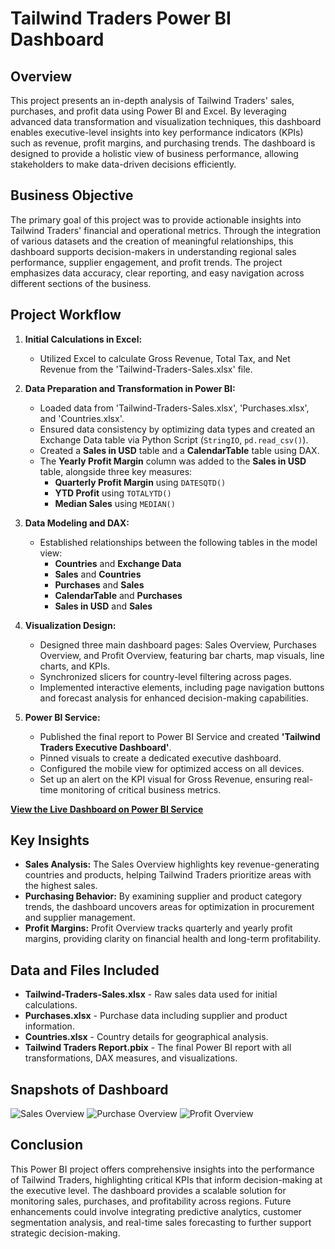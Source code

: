 # Tailwind Traders Power BI Dashboard

## Overview
This project presents an in-depth analysis of Tailwind Traders' sales, purchases, and profit data using Power BI and Excel. By leveraging advanced data transformation and visualization techniques, this dashboard enables executive-level insights into key performance indicators (KPIs) such as revenue, profit margins, and purchasing trends. The dashboard is designed to provide a holistic view of business performance, allowing stakeholders to make data-driven decisions efficiently.

## Business Objective
The primary goal of this project was to provide actionable insights into Tailwind Traders' financial and operational metrics. Through the integration of various datasets and the creation of meaningful relationships, this dashboard supports decision-makers in understanding regional sales performance, supplier engagement, and profit trends. The project emphasizes data accuracy, clear reporting, and easy navigation across different sections of the business.

## Project Workflow

1. **Initial Calculations in Excel:**
   - Utilized Excel to calculate Gross Revenue, Total Tax, and Net Revenue from the 'Tailwind-Traders-Sales.xlsx' file.
   
2. **Data Preparation and Transformation in Power BI:**
   - Loaded data from 'Tailwind-Traders-Sales.xlsx', 'Purchases.xlsx', and 'Countries.xlsx'.
   - Ensured data consistency by optimizing data types and created an Exchange Data table via Python Script (`StringIO`, `pd.read_csv()`).
   - Created a **Sales in USD** table and a **CalendarTable** table using DAX.
   - The **Yearly Profit Margin** column was added to the **Sales in USD** table, alongside three key measures: 
     - **Quarterly Profit Margin** using `DATESQTD()`
     - **YTD Profit** using `TOTALYTD()`
     - **Median Sales** using `MEDIAN()`

3. **Data Modeling and DAX:**
   - Established relationships between the following tables in the model view:
     - **Countries** and **Exchange Data**
     - **Sales** and **Countries**
     - **Purchases** and **Sales**
     - **CalendarTable** and **Purchases**
     - **Sales in USD** and **Sales**

4. **Visualization Design:**
   - Designed three main dashboard pages: Sales Overview, Purchases Overview, and Profit Overview, featuring bar charts, map visuals, line charts, and KPIs.
   - Synchronized slicers for country-level filtering across pages.
   - Implemented interactive elements, including page navigation buttons and forecast analysis for enhanced decision-making capabilities.

5. **Power BI Service:**
   - Published the final report to Power BI Service and created **'Tailwind Traders Executive Dashboard'**.
   - Pinned visuals to create a dedicated executive dashboard.
   - Configured the mobile view for optimized access on all devices.
   - Set up an alert on the KPI visual for Gross Revenue, ensuring real-time monitoring of critical business metrics.

[**View the Live Dashboard on Power BI Service**](https://app.powerbi.com/links/HjlOYqOyhQ?ctid=c15b6c02-fcb2-4974-a518-d2dce9300b4b&pbi_source=linkShare)

## Key Insights

- **Sales Analysis:** The Sales Overview highlights key revenue-generating countries and products, helping Tailwind Traders prioritize areas with the highest sales.
- **Purchasing Behavior:** By examining supplier and product category trends, the dashboard uncovers areas for optimization in procurement and supplier management.
- **Profit Margins:** Profit Overview tracks quarterly and yearly profit margins, providing clarity on financial health and long-term profitability.

## Data and Files Included
- **Tailwind-Traders-Sales.xlsx** - Raw sales data used for initial calculations.
- **Purchases.xlsx** - Purchase data including supplier and product information.
- **Countries.xlsx** - Country details for geographical analysis.
- **Tailwind Traders Report.pbix** - The final Power BI report with all transformations, DAX measures, and visualizations.

## Snapshots of Dashboard
![Sales Overview](https://github.com/user-attachments/assets/7296e2cb-c4b6-415f-bf95-991d9e53c755)
![Purchase Overview](https://github.com/user-attachments/assets/73c7875f-5168-43d4-839b-610318af29d1)
![Profit Overview](https://github.com/user-attachments/assets/1d2ee43d-46fb-419e-8e07-5290907cf0e4)



## Conclusion
This Power BI project offers comprehensive insights into the performance of Tailwind Traders, highlighting critical KPIs that inform decision-making at the executive level. The dashboard provides a scalable solution for monitoring sales, purchases, and profitability across regions. Future enhancements could involve integrating predictive analytics, customer segmentation analysis, and real-time sales forecasting to further support strategic decision-making.
